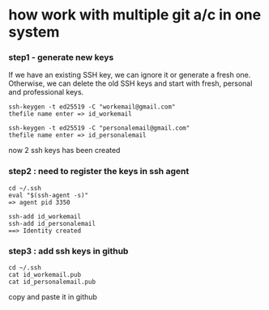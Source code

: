 # how work with multiple git a/c in one system

### step1 - generate new keys
If we have an existing SSH key, we can ignore it or generate a fresh one. Otherwise, we can delete the old SSH keys and start with fresh, personal and professional keys.

```
ssh-keygen -t ed25519 -C "workemail@gmail.com"
thefile name enter => id_workemail

ssh-keygen -t ed25519 -C "personalemail@gmail.com"
thefile name enter => id_personalemail
```
now 2 ssh keys has been created

### step2 : need to register the keys in ssh agent

```
cd ~/.ssh
eval "$(ssh-agent -s)"
=> agent pid 3350

ssh-add id_workemail
ssh-add id_personalemail
==> Identity created
```

### step3 : add ssh keys in github
```
cd ~/.ssh
cat id_workemail.pub
cat id_personalemail.pub
```
copy and paste it in github
